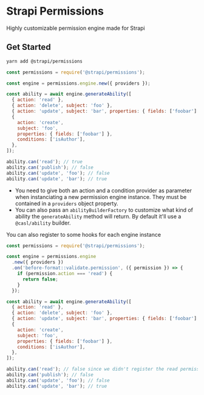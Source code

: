 # Strapi Permissions

Highly customizable permission engine made for Strapi

## Get Started

```sh
yarn add @strapi/permissions
```

```javascript
const permissions = require('@strapi/permissions');

const engine = permissions.engine.new({ providers });

const ability = await engine.generateAbility([
  { action: 'read' },
  { action: 'delete', subject: 'foo' },
  { action: 'update', subject: 'bar', properties: { fields: ['foobar'] } },
  {
    action: 'create',
    subject: 'foo',
    properties: { fields: ['foobar'] },
    conditions: ['isAuthor'],
  },
]);

ability.can('read'); // true
ability.can('publish'); // false
ability.can('update', 'foo'); // false
ability.can('update', 'bar'); // true
```

- You need to give both an action and a condition provider as parameter when instanciating a new permission engine instance. They must be contained in a `providers` object property.
- You can also pass an `abilityBuilderFactory` to customize what kind of ability the `generateAbility` method will return. By default it'll use a `@casl/ability` builder.

You can also register to some hooks for each engine instance

```javascript
const permissions = require('@strapi/permissions');

const engine = permissions.engine
  .new({ providers })
  .on('before-format::validate.permission', ({ permission }) => {
    if (permission.action === 'read') {
      return false;
    }
  });

const ability = await engine.generateAbility([
  { action: 'read' },
  { action: 'delete', subject: 'foo' },
  { action: 'update', subject: 'bar', properties: { fields: ['foobar'] } },
  {
    action: 'create',
    subject: 'foo',
    properties: { fields: ['foobar'] },
    conditions: ['isAuthor'],
  },
]);

ability.can('read'); // false since we didn't register the read permission because of the validation hook
ability.can('publish'); // false
ability.can('update', 'foo'); // false
ability.can('update', 'bar'); // true
```
